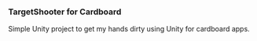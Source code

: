 ### TargetShooter for Cardboard
Simple Unity project to get my hands dirty using Unity for cardboard apps.
